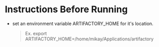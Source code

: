 # Instructions Before Running
- set an environment variable ARTIFACTORY_HOME for it's location.
    > Ex. export ARTIFACTORY_HOME=/home/mikay/Applications/artifactory